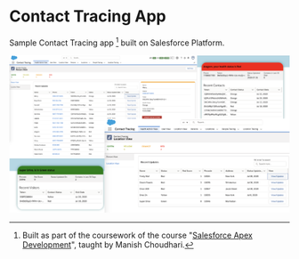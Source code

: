 # Contact Tracing App

Sample Contact Tracing app [^1] built on Salesforce Platform.

![Contact_Tracing_App](/screenshots/screenshots.png)

[^1]: Built as part of the coursework of the course "[Salesforce Apex Development](https://www.udemy.com/course/salesforce-development)", taught by Manish Choudhari.


